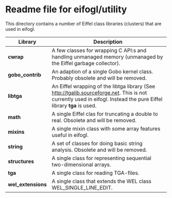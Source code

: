 Readme file for eifogl/utility
==============================

This directory contains a number of Eiffel class libraries (clusters) that are
used in eifogl.

| **Library** | **Description** |
| ----------- | --------------- |
| **cwrap**       | A few classes for wrapping C API:s and handling unmanaged memory (unmanaged by the Eiffel garbage collector). |
| **gobo_contrib** | An adaption of a single Gobo kernel class. Probably obsolete and will be removed. |
| **libtga** | An Eiffel wrapping of the libtga library (See <http://tgalib.sourceforge.net>. This is not currently used in eifogl. Instead the pure Eiffel library **tga** is used. |
| **math** | A single Eiffel clas for truncating a double to real. Obsolete and will be removed. |
| **mixins** | A single mixin class with some array features useful in eifogl. |
| **string** | A set of classes for doing basic string analysis. Obsolete and will be removed. |
| **structures** | A single class for representing sequential two-dimensional arrays. |
| **tga** | A single class for reading TGA-files. |
| **wel_extensions**| A single class that extends the WEL class WEL_SINGLE_LINE_EDIT. |
